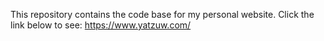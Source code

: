 This repository contains the code base for my personal website. Click the link below to see:
https://www.yatzuw.com/
